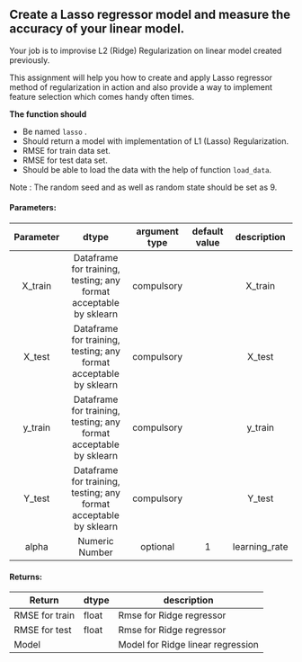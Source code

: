 ## Create a Lasso regressor model and measure the accuracy of your linear model.

Your job is to improvise L2 (Ridge)  Regularization on linear model created previously. 


This assignment will help you how to create and apply Lasso regressor method of 
regularization in action and also provide a way to implement feature selection which comes handy 
often times.
 
**The function should**
- Be named `lasso` .
- Should return a model with implementation of L1 (Lasso)  Regularization.
- RMSE for train data set.
- RMSE for test data set.
- Should be able to load the data with the help of function `load_data`.

Note : The random seed and as well as random state should be set as 9. 

#### Parameters:


| Parameter | dtype | argument type | default value | description |
| :---: | :---: | :---: | :---: | :---: |
| X_train | Dataframe for training, testing; any format acceptable by sklearn| compulsory |  | X_train |
| X_test | Dataframe for training, testing; any format acceptable by sklearn| compulsory |  | X_test |
| y_train | Dataframe for training, testing; any format acceptable by sklearn | compulsory |  | y_train |
| Y_test | Dataframe for training, testing; any format acceptable by sklearn| compulsory |  | Y_test |
| alpha | Numeric Number | optional | 1 | learning_rate |

#### Returns:

| Return | dtype | description |
| --- | --- | --- | 
| RMSE for train | float | Rmse for Ridge regressor |
| RMSE for test | float | Rmse for Ridge regressor |
| Model |  | Model for Ridge linear regression |
